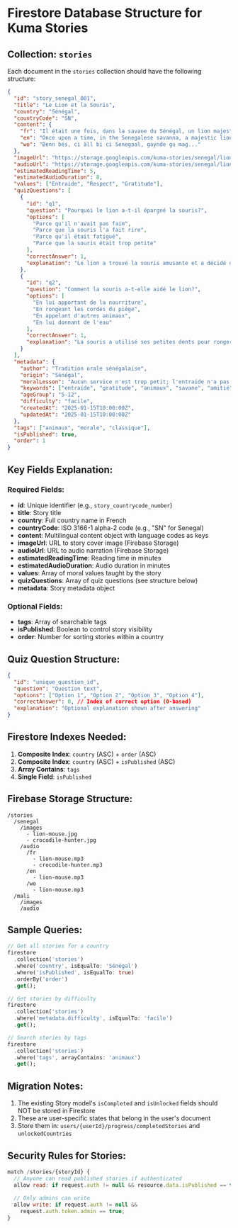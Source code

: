 # Firestore Database Structure for Kuma Stories

## Collection: `stories`

Each document in the `stories` collection should have the following structure:

```json
{
  "id": "story_senegal_001",
  "title": "Le Lion et la Souris",
  "country": "Sénégal",
  "countryCode": "SN",
  "content": {
    "fr": "Il était une fois, dans la savane du Sénégal, un lion majestueux...",
    "en": "Once upon a time, in the Senegalese savanna, a majestic lion...",
    "wo": "Benn bés, ci àll bi ci Senegaal, gaynde gu mag..."
  },
  "imageUrl": "https://storage.googleapis.com/kuma-stories/senegal/lion-mouse.jpg",
  "audioUrl": "https://storage.googleapis.com/kuma-stories/senegal/lion-mouse-fr.mp3",
  "estimatedReadingTime": 5,
  "estimatedAudioDuration": 8,
  "values": ["Entraide", "Respect", "Gratitude"],
  "quizQuestions": [
    {
      "id": "q1",
      "question": "Pourquoi le lion a-t-il épargné la souris?",
      "options": [
        "Parce qu'il n'avait pas faim",
        "Parce que la souris l'a fait rire",
        "Parce qu'il était fatigué",
        "Parce que la souris était trop petite"
      ],
      "correctAnswer": 1,
      "explanation": "Le lion a trouvé la souris amusante et a décidé de la laisser partir."
    },
    {
      "id": "q2",
      "question": "Comment la souris a-t-elle aidé le lion?",
      "options": [
        "En lui apportant de la nourriture",
        "En rongeant les cordes du piège",
        "En appelant d'autres animaux",
        "En lui donnant de l'eau"
      ],
      "correctAnswer": 1,
      "explanation": "La souris a utilisé ses petites dents pour ronger les cordes qui emprisonnaient le lion."
    }
  ],
  "metadata": {
    "author": "Tradition orale sénégalaise",
    "origin": "Sénégal",
    "moralLesson": "Aucun service n'est trop petit; l'entraide n'a pas de taille",
    "keywords": ["entraide", "gratitude", "animaux", "savane", "amitié"],
    "ageGroup": "5-12",
    "difficulty": "facile",
    "createdAt": "2025-01-15T10:00:00Z",
    "updatedAt": "2025-01-15T10:00:00Z"
  },
  "tags": ["animaux", "morale", "classique"],
  "isPublished": true,
  "order": 1
}
```

## Key Fields Explanation:

### Required Fields:
- **id**: Unique identifier (e.g., `story_countrycode_number`)
- **title**: Story title
- **country**: Full country name in French
- **countryCode**: ISO 3166-1 alpha-2 code (e.g., "SN" for Senegal)
- **content**: Multilingual content object with language codes as keys
- **imageUrl**: URL to story cover image (Firebase Storage)
- **audioUrl**: URL to audio narration (Firebase Storage)
- **estimatedReadingTime**: Reading time in minutes
- **estimatedAudioDuration**: Audio duration in minutes
- **values**: Array of moral values taught by the story
- **quizQuestions**: Array of quiz questions (see structure below)
- **metadata**: Story metadata object

### Optional Fields:
- **tags**: Array of searchable tags
- **isPublished**: Boolean to control story visibility
- **order**: Number for sorting stories within a country

## Quiz Question Structure:
```json
{
  "id": "unique_question_id",
  "question": "Question text",
  "options": ["Option 1", "Option 2", "Option 3", "Option 4"],
  "correctAnswer": 0, // Index of correct option (0-based)
  "explanation": "Optional explanation shown after answering"
}
```

## Firestore Indexes Needed:

1. **Composite Index**: `country` (ASC) + `order` (ASC)
2. **Composite Index**: `country` (ASC) + `isPublished` (ASC)
3. **Array Contains**: `tags`
4. **Single Field**: `isPublished`

## Firebase Storage Structure:

```
/stories
  /senegal
    /images
      - lion-mouse.jpg
      - crocodile-hunter.jpg
    /audio
      /fr
        - lion-mouse.mp3
        - crocodile-hunter.mp3
      /en
        - lion-mouse.mp3
      /wo
        - lion-mouse.mp3
  /mali
    /images
    /audio
```

## Sample Queries:

```dart
// Get all stories for a country
firestore
  .collection('stories')
  .where('country', isEqualTo: 'Sénégal')
  .where('isPublished', isEqualTo: true)
  .orderBy('order')
  .get();

// Get stories by difficulty
firestore
  .collection('stories')
  .where('metadata.difficulty', isEqualTo: 'facile')
  .get();

// Search stories by tags
firestore
  .collection('stories')
  .where('tags', arrayContains: 'animaux')
  .get();
```

## Migration Notes:

1. The existing Story model's `isCompleted` and `isUnlocked` fields should NOT be stored in Firestore
2. These are user-specific states that belong in the user's document
3. Store them in: `users/{userId}/progress/completedStories` and `unlockedCountries`

## Security Rules for Stories:

```javascript
match /stories/{storyId} {
  // Anyone can read published stories if authenticated
  allow read: if request.auth != null && resource.data.isPublished == true;
  
  // Only admins can write
  allow write: if request.auth != null && 
    request.auth.token.admin == true;
}
```